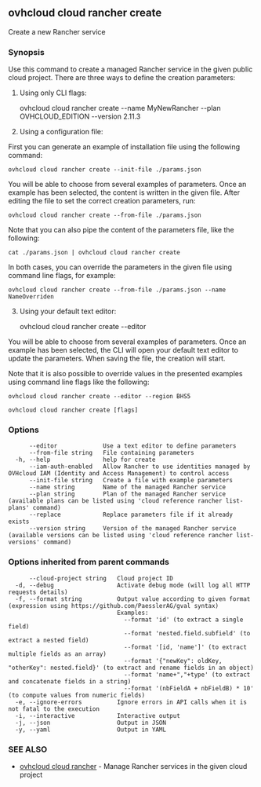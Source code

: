 ## ovhcloud cloud rancher create

Create a new Rancher service

### Synopsis

Use this command to create a managed Rancher service in the given public cloud project.
There are three ways to define the creation parameters:

1. Using only CLI flags:

	ovhcloud cloud rancher create --name MyNewRancher --plan OVHCLOUD_EDITION --version 2.11.3

2. Using a configuration file:

  First you can generate an example of installation file using the following command:

	ovhcloud cloud rancher create --init-file ./params.json

  You will be able to choose from several examples of parameters. Once an example has been selected, the content is written in the given file.
  After editing the file to set the correct creation parameters, run:

	ovhcloud cloud rancher create --from-file ./params.json

  Note that you can also pipe the content of the parameters file, like the following:

	cat ./params.json | ovhcloud cloud rancher create

  In both cases, you can override the parameters in the given file using command line flags, for example:

	ovhcloud cloud rancher create --from-file ./params.json --name NameOverriden

3. Using your default text editor:

	ovhcloud cloud rancher create --editor

  You will be able to choose from several examples of parameters. Once an example has been selected, the CLI will open your
  default text editor to update the parameters. When saving the file, the creation will start.

  Note that it is also possible to override values in the presented examples using command line flags like the following:

	ovhcloud cloud rancher create --editor --region BHS5


```
ovhcloud cloud rancher create [flags]
```

### Options

```
      --editor             Use a text editor to define parameters
      --from-file string   File containing parameters
  -h, --help               help for create
      --iam-auth-enabled   Allow Rancher to use identities managed by OVHcloud IAM (Identity and Access Management) to control access
      --init-file string   Create a file with example parameters
      --name string        Name of the managed Rancher service
      --plan string        Plan of the managed Rancher service (available plans can be listed using 'cloud reference rancher list-plans' command)
      --replace            Replace parameters file if it already exists
      --version string     Version of the managed Rancher service (available versions can be listed using 'cloud reference rancher list-versions' command)
```

### Options inherited from parent commands

```
      --cloud-project string   Cloud project ID
  -d, --debug                  Activate debug mode (will log all HTTP requests details)
  -f, --format string          Output value according to given format (expression using https://github.com/PaesslerAG/gval syntax)
                               Examples:
                                 --format 'id' (to extract a single field)
                                 --format 'nested.field.subfield' (to extract a nested field)
                                 --format '[id, 'name']' (to extract multiple fields as an array)
                                 --format '{"newKey": oldKey, "otherKey": nested.field}' (to extract and rename fields in an object)
                                 --format 'name+","+type' (to extract and concatenate fields in a string)
                                 --format '(nbFieldA + nbFieldB) * 10' (to compute values from numeric fields)
  -e, --ignore-errors          Ignore errors in API calls when it is not fatal to the execution
  -i, --interactive            Interactive output
  -j, --json                   Output in JSON
  -y, --yaml                   Output in YAML
```

### SEE ALSO

* [ovhcloud cloud rancher](ovhcloud_cloud_rancher.md)	 - Manage Rancher services in the given cloud project

